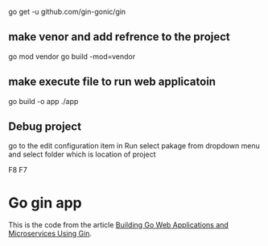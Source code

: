 
go get -u github.com/gin-gonic/gin

## make venor and add refrence to the project
go mod vendor
go build -mod=vendor



## make execute file to run web applicatoin 
go build -o app
./app


## Debug project
go to the edit configuration item in Run
select pakage from dropdown menu and select folder which is location of project

F8 F7


# Go gin app
This is the code from the article [Building Go Web Applications and Microservices Using Gin](https://semaphoreci.com/community/tutorials/building-go-web-applications-and-microservices-using-gin).
